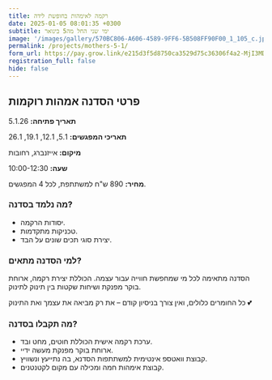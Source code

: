 ```yaml
---
title: רקמה לאימהות בחופשת לידה
date: 2025-01-05 08:01:35 +0300
subtitle: ימי שני החל מה5 בינואר
image: '/images/gallery/570BC806-A606-4589-9FF6-5B508FF90F00_1_105_c.jpeg'
permalink: /projects/mothers-5-1/
form_url: https://pay.grow.link/e215d3f5d8750ca3529d75c36306f4a2-MjI3MDAxMw
registration_full: false
hide: false
---
```


## פרטי הסדנה אמהות רוקמות

**תאריך פתיחה:** 5.1.26 

**תאריכי המפגשים:** 5.1, 12.1, 19.1, 26.1

**מיקום:** אייזנברג, רחובות  

**שעה:** 10:00-12:30 

**מחיר:** 890 ש"ח למשתתפת, לכל 4 המפגשים.

### מה נלמד בסדנה?

- יסודות הרקמה.
- טכניקות מתקדמות.
- יצירת סוגי תכים שונים על הבד.

### למי הסדנה מתאים?

הסדנה מתאימה לכל מי שמחפשת חווייה עבור עצמה. הכוללת יצירת רקמה, ארוחת בוקר מפנקת ושיחות שקטות בין תינוק לתינוק.

כל החומרים כלולים, ואין צורך בניסיון קודם – את רק מביאה את עצמך ואת התינוק 💕

### מה תקבלו בסדנה?

- ערכת רקמה אישית הכוללת חוטים, מחט ובד.
- ארוחת בוקר מפנקת מעשה ידיי.
- קבוצת וואטספ אינטימית למשתתפות הסדנא, בה נתייעץ ונשוויץ.
-  קבוצת אימהות חמה ומכילה עם מקום לקטנטנים.

